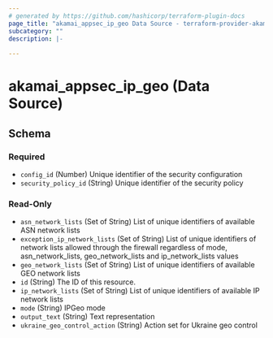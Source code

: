 ```yaml
---
# generated by https://github.com/hashicorp/terraform-plugin-docs
page_title: "akamai_appsec_ip_geo Data Source - terraform-provider-akamai"
subcategory: ""
description: |-
  
---
```


# akamai_appsec_ip_geo (Data Source)





<!-- schema generated by tfplugindocs -->
## Schema

### Required

- `config_id` (Number) Unique identifier of the security configuration
- `security_policy_id` (String) Unique identifier of the security policy

### Read-Only

- `asn_network_lists` (Set of String) List of unique identifiers of available ASN network lists
- `exception_ip_network_lists` (Set of String) List of unique identifiers of network lists allowed through the firewall regardless of mode, asn_network_lists, geo_network_lists and ip_network_lists values
- `geo_network_lists` (Set of String) List of unique identifiers of available GEO network lists
- `id` (String) The ID of this resource.
- `ip_network_lists` (Set of String) List of unique identifiers of available IP network lists
- `mode` (String) IPGeo mode
- `output_text` (String) Text representation
- `ukraine_geo_control_action` (String) Action set for Ukraine geo control
